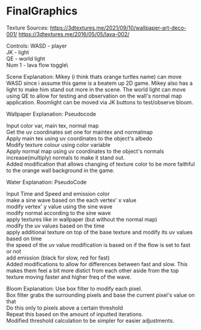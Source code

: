 # FinalGraphics

Texture Sources:
https://3dtextures.me/2021/09/10/wallpaper-art-deco-001/
https://3dtextures.me/2016/05/05/lava-002/

Controls:
WASD - player\
JK - light\
QE - world light\
Num 1 - lava flow toggle\

Scene Explanation:
Mikey (i think thats orange turtles name) can move WASD since i assume this game is a beatem up 2D game. Mikey also has a light to make him stand out more in the scene. The world light can move using QE to allow for testing and observation on the wall's normal map application. Roomlight can be moved via JK buttons to test/observe bloom.

Wallpaper Explanation:
Pseudocode

Input color var, main tex, normal map\
Get the uv coordinates set one for maintex and normalmap\
Apply main tex using uv coordinates to the object's albedo\
Modify texture colour using color variable\
Apply normal map using uv coordinates to the object's normals\
increase(multiply) normals to make it stand out.\
Added modification that allows changing of texture color to be more faithful to the orange wall background in the game.

Water Explanation:
PseudoCode

Input Time and Speed and emission color\
make a sine wave based on the each vertex' x value\
modify vertex' y value using the sine wave\
modify normal according to the sine wave\
apply textures like in wallpaper (but without the normal map)\
modify the uv values based on the time\
apply additional texture on top of the base texture and modify its uv values based on time\
the speed of the uv value modification is based on if the flow is set to fast or not\
add emission (black for slow, red for fast)\
Added modifications to allow for differences between fast and slow. This makes them feel a bit more distict from each other aside from
the top texture moving faster and higher freq of the wave.


Bloom Explanation:
Use box filter to modify each pixel.\
Box filter grabs the surrounding pixels and base the current pixel's value on that\
Do this only to pixels above a certain threshold\
Repeat this based on the amount of inputted iterations.\
Modified threshold calculation to be simpler for easier adjustments.
